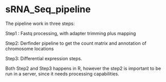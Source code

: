 # sRNA_Seq_pipeline


The pipeline work in three steps:

Step1 : Fastq processing, with adapter trimming plus mapping

Step2: Derfinder pipeline to get the count matrix and annotation of chromosome locations

Step3: Differential expression steps.



Both Step2 and Step3 happens in R, however the step2 is important to be run in a server, since it needs processing capabilities.
